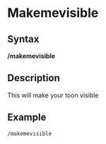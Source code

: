 # Makemevisible

## Syntax

**/makemevisible**

## Description

This will make your toon visible

## Example

`/makemevisible`


